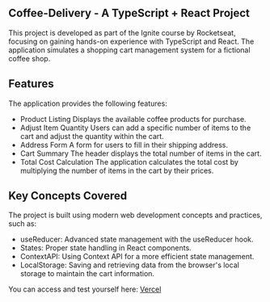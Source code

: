 ## Coffee-Delivery - A TypeScript + React Project

This project is developed as part of the Ignite course by Rocketseat, focusing on gaining hands-on experience with TypeScript and React. The application simulates a shopping cart management system for a fictional coffee shop.

## Features

The application provides the following features:

- Product Listing Displays the available coffee products for purchase.
- Adjust Item Quantity Users can add a specific number of items to the cart and adjust the quantity within the cart.
- Address Form A form for users to fill in their shipping address.
- Cart Summary The header displays the total number of items in the cart.
- Total Cost Calculation The application calculates the total cost by multiplying the number of items in the cart by their prices.

## Key Concepts Covered

The project is built using modern web development concepts and practices, such as:

- useReducer: Advanced state management with the useReducer hook.
- States: Proper state handling in React components.
- ContextAPI: Using Context API for a more efficient state management.
- LocalStorage: Saving and retrieving data from the browser's local storage to maintain the cart information.

You can access and test yourself here: [Vercel](https://coffee-delivery-ochre.vercel.app)
